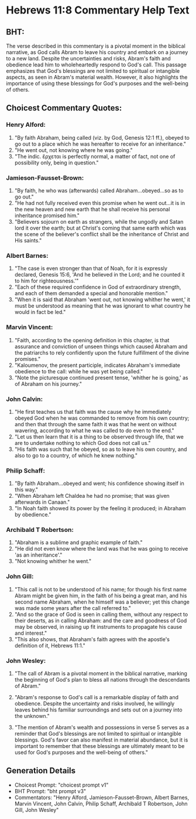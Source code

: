 # Hebrews 11:8 Commentary Help Text

## BHT:
The verse described in this commentary is a pivotal moment in the biblical narrative, as God calls Abram to leave his country and embark on a journey to a new land. Despite the uncertainties and risks, Abram's faith and obedience lead him to wholeheartedly respond to God's call. This passage emphasizes that God's blessings are not limited to spiritual or intangible aspects, as seen in Abram's material wealth. However, it also highlights the importance of using these blessings for God's purposes and the well-being of others.

## Choicest Commentary Quotes:
### Henry Alford:
1. "By faith Abraham, being called (viz. by God, Genesis 12:1 ff.), obeyed to go out to a place which he was hereafter to receive for an inheritance."
2. "He went out, not knowing where he was going."
3. "The indic. ἔρχεται is perfectly normal, a matter of fact, not one of possibility only, being in question."

### Jamieson-Fausset-Brown:
1. "By faith, he who was (afterwards) called Abraham...obeyed...so as to go out." 
2. "He had not fully received even this promise when he went out...it is in the new heaven and new earth that he shall receive his personal inheritance promised him."
3. "Believers sojourn on earth as strangers, while the ungodly and Satan lord it over the earth; but at Christ's coming that same earth which was the scene of the believer's conflict shall be the inheritance of Christ and His saints."

### Albert Barnes:
1. "The case is even stronger than that of Noah, for it is expressly declared, Genesis 15:6, 'And he believed in the Lord; and he counted it to him for righteousness.'" 
2. "Each of these required confidence in God of extraordinary strength, and each of them demanded a special and honorable mention."
3. "When it is said that Abraham 'went out, not knowing whither he went,' it must be understood as meaning that he was ignorant to what country he would in fact be led."

### Marvin Vincent:
1. "Faith, according to the opening definition in this chapter, is that assurance and conviction of unseen things which caused Abraham and the patriarchs to rely confidently upon the future fulfillment of the divine promises."
2. "Kaloumenov, the present participle, indicates Abraham's immediate obedience to the call: while he was yet being called."
3. "Note the picturesque continued present tense, 'whither he is going,' as of Abraham on his journey."

### John Calvin:
1. "He first teaches us that faith was the cause why he immediately obeyed God when he was commanded to remove from his own country; and then that through the same faith it was that he went on without wavering, according to what he was called to do even to the end." 
2. "Let us then learn that it is a thing to be observed through life, that we are to undertake nothing to which God does not call us."
3. "His faith was such that he obeyed, so as to leave his own country, and also to go to a country, of which he knew nothing."

### Philip Schaff:
1. "By faith Abraham...obeyed and went; his confidence showing itself in this way."
2. "When Abraham left Chaldea he had no promise; that was given afterwards in Canaan."
3. "In Noah faith showed its power by the feeling it produced; in Abraham by obedience."

### Archibald T Robertson:
1. "Abraham is a sublime and graphic example of faith."
2. "He did not even know where the land was that he was going to receive 'as an inheritance'."
3. "Not knowing whither he went."

### John Gill:
1. "This call is not to be understood of his name; for though his first name Abram might be given him, in the faith of his being a great man, and his second name Abraham, when he himself was a believer; yet this change was made some years after the call referred to."
2. "And so the grace of God is seen in calling them, without any respect to their deserts, as in calling Abraham: and the care and goodness of God may be observed, in raising up fit instruments to propagate his cause and interest."
3. "This also shows, that Abraham's faith agrees with the apostle's definition of it, Hebrews 11:1."

### John Wesley:
1. "The call of Abram is a pivotal moment in the biblical narrative, marking the beginning of God's plan to bless all nations through the descendants of Abram." 

2. "Abram's response to God's call is a remarkable display of faith and obedience. Despite the uncertainty and risks involved, he willingly leaves behind his familiar surroundings and sets out on a journey into the unknown."

3. "The mention of Abram's wealth and possessions in verse 5 serves as a reminder that God's blessings are not limited to spiritual or intangible blessings. God's favor can also manifest in material abundance, but it is important to remember that these blessings are ultimately meant to be used for God's purposes and the well-being of others."


## Generation Details
- Choicest Prompt: "choicest prompt v1"
- BHT Prompt: "bht prompt v3"
- Commentators: "Henry Alford, Jamieson-Fausset-Brown, Albert Barnes, Marvin Vincent, John Calvin, Philip Schaff, Archibald T Robertson, John Gill, John Wesley"
